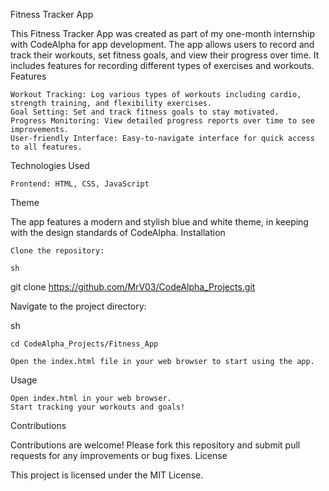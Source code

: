 Fitness Tracker App

This Fitness Tracker App was created as part of my one-month internship with CodeAlpha for app development. The app allows users to record and track their workouts, set fitness goals, and view their progress over time. It includes features for recording different types of exercises and workouts.
Features

    Workout Tracking: Log various types of workouts including cardio, strength training, and flexibility exercises.
    Goal Setting: Set and track fitness goals to stay motivated.
    Progress Monitoring: View detailed progress reports over time to see improvements.
    User-friendly Interface: Easy-to-navigate interface for quick access to all features.

Technologies Used

    Frontend: HTML, CSS, JavaScript

Theme

The app features a modern and stylish blue and white theme, in keeping with the design standards of CodeAlpha.
Installation

    Clone the repository:

    sh

git clone https://github.com/MrV03/CodeAlpha_Projects.git

Navigate to the project directory:

sh

    cd CodeAlpha_Projects/Fitness_App

    Open the index.html file in your web browser to start using the app.

Usage

    Open index.html in your web browser.
    Start tracking your workouts and goals!

Contributions

Contributions are welcome! Please fork this repository and submit pull requests for any improvements or bug fixes.
License

This project is licensed under the MIT License.
